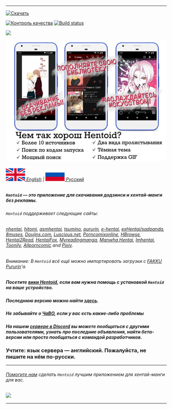 <!--
  Title: Hentoid
  Description: Android-приложение для додзинси
-->
___

[![Скачать](https://img.shields.io/badge/Скачать-APK-brightgreen.svg)](https://github.com/avluis/Hentoid/releases/latest)

[![Контроль качества](https://sonarcloud.io/api/project_badges/measure?project=RobbWatershed_hentoid-sonar&metric=alert_status)](https://sonarcloud.io/dashboard?id=RobbWatershed_hentoid-sonar) [![Build status](https://app.bitrise.io/app/70539fbfc39cb9d8/status.svg?token=_kOMCvtscTfWpw7mdsqvJA&branch=dev)](https://app.bitrise.io/app/70539fbfc39cb9d8)

[![](https://discordapp.com/api/guilds/173995475098271746/embed.png?style=banner2)](https://discord.gg/QEZ3qk9)

![](https://github.com/avluis/Hentoid/blob/master/wiki-img/welcome-ru.png)

###### [![](https://github.com/avluis/Hentoid/blob/master/wiki-img/en-flag.svg) English](https://github.com/avluis/Hentoid/tree/master/README.md) | [![](https://github.com/avluis/Hentoid/blob/master/wiki-img/ru-flag.svg) Русский](https://github.com/avluis/Hentoid/tree/master/README-ru.md)

##### `Hentoid` — это приложение для скачивания додзинси и хентай-манги без рекламы.
###### `Hentoid` поддерживает следующие сайты:
###### [nhentai](https://nhentai.net/), [hitomi](https://hitomi.la/), [asmhentai](http://asmhentai.com/), [tsumino](http://www.tsumino.com/), [pururin](https://pururin.io/), [e-hentai](https://e-hentai.org/), [exHentai/sadpanda](https://exhentai.org), [8muses](https://www.8muses.com), [Doujins.com](https://doujins.com), [Luscious.net](https://www.luscious.net), [Porncomixonline](https://www.porncomixonline.net/), [HBrowse](https://www.hbrowse.com/), [Hentai2Read](https://hentai2read.com/), [HentaiFox](https://hentaifox.com), [Myreadingmanga](https://myreadingmanga.info/), [Manwha Hentai](https://manhwahentai.me/), [Imhentai](https://imhentai.com), [Toonily](https://toonily.com/), [Allporncomic](https://allporncomic.com/) and [Pixiv](https://www.pixiv.net/).
###### Внимание: В `Hentoid` всё ещё можно импортировать загрузки с [FAKKU](https://www.fakku.net/) [Pururin](https://raw.githubusercontent.com/AVnetWS/Hentoid-Resources/master/repo/assets/img/pururin.jpg)'а.
##### Посетите [вики Hentoid](https://github.com/AVnetWS/Hentoid/wiki), если вам нужна помощь с установкой `Hentoid` на ваше устройство.
##### Последнюю версию можно найти [здесь](https://github.com/AVnetWS/Hentoid/releases/latest).

##### Не забывайте о [ЧаВО](https://github.com/avluis/Hentoid/wiki/FAQ), если у вас есть какие-либо проблемы
##### На нашем [сервере в Discord](https://discord.gg/QEZ3qk9) вы можете пообщаться с другими пользователями, узнать про последние объявления, найти бета-версии или просто пообщаться с командой разработчиков.
### Учтите: язык сервера — английский. Пожалуйста, не пишите на нём по-русски.
___
###### [Помогите нам](https://github.com/AVnetWS/Hentoid/wiki/Contributing) сделать `Hentoid` лучшим приложением для хентай-манги для вас.

[![](https://github.com/avluis/Hentoid/blob/master/wiki-img/CherryBanner.png)](https://github.com/RobbWatershed/GalleryCherry)
___

<meta name='keywords' content='doujin, doujinshi, download doujinshi, android app, doujin android app, doujinshi android app, doujin android download, doujinshi android download'>
